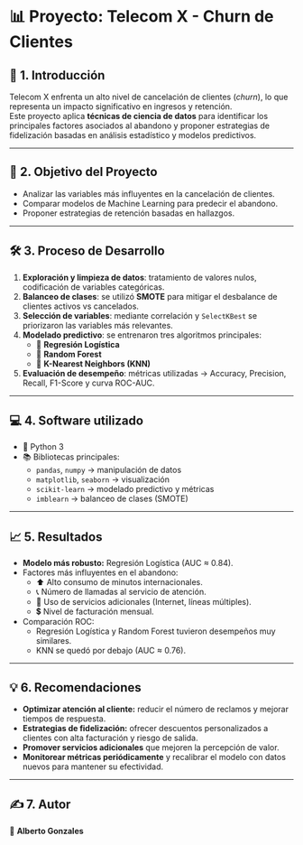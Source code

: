 # 📊 Proyecto: Telecom X - Churn de Clientes  

## 🔎 1. Introducción  
Telecom X enfrenta un alto nivel de cancelación de clientes (*churn*), lo que representa un impacto significativo en ingresos y retención.  
Este proyecto aplica **técnicas de ciencia de datos** para identificar los principales factores asociados al abandono y proponer estrategias de fidelización basadas en análisis estadístico y modelos predictivos.  

---

## 🎯 2. Objetivo del Proyecto  
- Analizar las variables más influyentes en la cancelación de clientes.  
- Comparar modelos de Machine Learning para predecir el abandono.  
- Proponer estrategias de retención basadas en hallazgos.  

---

## 🛠️ 3. Proceso de Desarrollo  
1. **Exploración y limpieza de datos**: tratamiento de valores nulos, codificación de variables categóricas.  
2. **Balanceo de clases**: se utilizó **SMOTE** para mitigar el desbalance de clientes activos vs cancelados.  
3. **Selección de variables**: mediante correlación y `SelectKBest` se priorizaron las variables más relevantes.  
4. **Modelado predictivo**: se entrenaron tres algoritmos principales:  
   - 🔹 **Regresión Logística**  
   - 🌲 **Random Forest**  
   - 👥 **K-Nearest Neighbors (KNN)**  
5. **Evaluación de desempeño**: métricas utilizadas → Accuracy, Precision, Recall, F1-Score y curva ROC-AUC.  

---

## 💻 4. Software utilizado  
- 🐍 Python 3  
- 📚 Bibliotecas principales:  
  - `pandas`, `numpy` → manipulación de datos  
  - `matplotlib`, `seaborn` → visualización  
  - `scikit-learn` → modelado predictivo y métricas  
  - `imblearn` → balanceo de clases (SMOTE)  

---

## 📈 5. Resultados  
- **Modelo más robusto:** Regresión Logística (AUC ≈ 0.84).  
- Factores más influyentes en el abandono:  
  - ⬆️ Alto consumo de minutos internacionales.  
  - 📞 Número de llamadas al servicio de atención.  
  - 📶 Uso de servicios adicionales (Internet, líneas múltiples).  
  - 💲 Nivel de facturación mensual.  
- Comparación ROC:  
  - Regresión Logística y Random Forest tuvieron desempeños muy similares.  
  - KNN se quedó por debajo (AUC ≈ 0.76).  

---

## 💡 6. Recomendaciones  
- **Optimizar atención al cliente:** reducir el número de reclamos y mejorar tiempos de respuesta.  
- **Estrategias de fidelización:** ofrecer descuentos personalizados a clientes con alta facturación y riesgo de salida.  
- **Promover servicios adicionales** que mejoren la percepción de valor.  
- **Monitorear métricas periódicamente** y recalibrar el modelo con datos nuevos para mantener su efectividad.  

---

## ✍️ 7. Autor  
👤 **Alberto Gonzales**  
